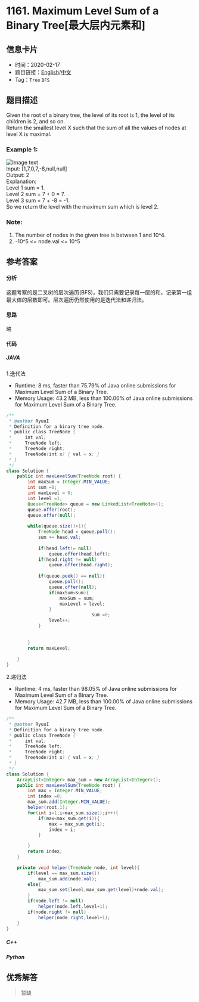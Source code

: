# 1161. Maximum Level Sum of a Binary Tree[最大层内元素和]

## 信息卡片

* 时间：2020-02-17
* 题目链接：[English](https://leetcode.com/problems/maximum-level-sum-of-a-binary-tree/)/[中文](https://leetcode-cn.com/problems/maximum-level-sum-of-a-binary-tree/)
* Tag：`Tree` `BFS`
## 题目描述
Given the root of a binary tree, the level of its root is 1, the level of its children is 2, and so on.  
Return the smallest level X such that the sum of all the values of nodes at level X is maximal.   

### Example 1:  
![Image text](https://raw.githubusercontent.com/Ryuui-tkb/LeetCode/master/img/1161_ex1.png)  
Input: [1,7,0,7,-8,null,null]  
Output: 2  
Explanation:   
Level 1 sum = 1.  
Level 2 sum = 7 + 0 = 7.  
Level 3 sum = 7 + -8 = -1.  
So we return the level with the maximum sum which is level 2.  

### Note:
1. The number of nodes in the given tree is between 1 and 10^4.
2. -10^5 <= node.val <= 10^5

## 参考答案   


#### 分析

这题考察的是二叉树的层次遍历(BFS)，我们只需要记录每一层的和，记录第一组最大值的层数即可。层次遍历仍然使用的是迭代法和递归法。

#### 思路
略

#### 代码

##### JAVA

1.迭代法

* Runtime: 8 ms, faster than 75.79% of Java online submissions for Maximum Level Sum of a Binary Tree.
* Memory Usage: 43.2 MB, less than 100.00% of Java online submissions for Maximum Level Sum of a Binary Tree.

```Java
/**
 * @author RyuuI
 * Definition for a binary tree node.
 * public class TreeNode {
 *     int val;
 *     TreeNode left;
 *     TreeNode right;
 *     TreeNode(int x) { val = x; }
 * }
 */
class Solution {
    public int maxLevelSum(TreeNode root) {
		int maxSum = Integer.MIN_VALUE;
		int sum =0;
		int maxLevel = 0;
		int level =1;
		Queue<TreeNode> queue = new LinkedList<TreeNode>();
		queue.offer(root);
		queue.offer(null);
		
		while(queue.size()>1){
			TreeNode head = queue.poll();
			sum += head.val;
			
			if(head.left!= null)
				queue.offer(head.left);
			if(head.right != null)
				queue.offer(head.right);
			
			if(queue.peek() == null){
				queue.poll();
				queue.offer(null);
				if(maxSum<sum){
					maxSum = sum;
					maxLevel = level;
				}
                                sum =0;
				level++;
			}
			
			
		}
		return maxLevel;
        
    }
}
```


2.递归法

* Runtime: 4 ms, faster than 98.05% of Java online submissions for Maximum Level Sum of a Binary Tree.
* Memory Usage: 42.7 MB, less than 100.00% of Java online submissions for Maximum Level Sum of a Binary Tree.

```Java
/**
 * @author RyuuI
 * Definition for a binary tree node.
 * public class TreeNode {
 *     int val;
 *     TreeNode left;
 *     TreeNode right;
 *     TreeNode(int x) { val = x; }
 * }
 */
class Solution {
	ArrayList<Integer> max_sum = new ArrayList<Integer>();
	public int maxLevelSum(TreeNode root) {
		int max = Integer.MIN_VALUE;
		int index =0;
		max_sum.add(Integer.MIN_VALUE);
		helper(root,1);
		for(int i=1;i<max_sum.size();i++){
			if(max<max_sum.get(i)){
				max = max_sum.get(i);
				index = i;
			}

		}
		return index;
	}

	private void helper(TreeNode node, int level){
		if(level == max_sum.size())
			max_sum.add(node.val);
		else{
			max_sum.set(level,max_sum.get(level)+node.val);
		}
		if(node.left != null)
			helper(node.left,level+1);
		if(node.right != null)
			helper(node.right,level+1);
	}
}
```

##### C++


##### Python


## 优秀解答

>暂缺
